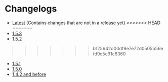 # Changelogs

- [Latest](latest) (Contains changes that are not in a release yet)
<<<<<<< HEAD
=======
- [1.5.3](changelog-1.5.3)
- [1.5.2](changelog-1.5.2)
>>>>>>> b125642d00df9e7e72d0505b56efd9c5e91c6360
- [1.5.1](changelog-1.5.1)
- [1.5.0](changelog-1.5.0)
- [1.4.2 and before](changelog-pre)
